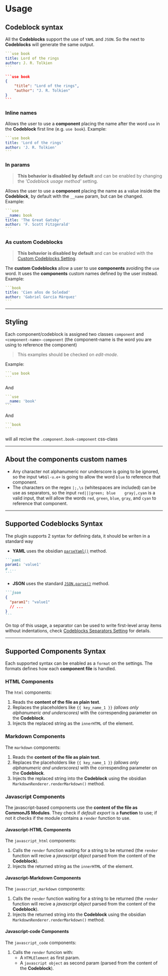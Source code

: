 # Usage

## Codeblock syntax

All the **Codeblocks** support the use of `YAML` and `JSON`. So the next to **Codeblocks** will generate the same output.

````yaml
```use book
title: Lord of the rings
author: J. R. Tolkien
```
````

````json
```use book
{
	"title": "Lord of the rings",
	"author": "J. R. Tolkien"
}
```
````

### Inline names

Allows the user to use a **component** placing the name after the word `use` in the **Codeblock** first line (e.g. `use book`). Example:

````yaml
```use book
title: 'Lord of the rings'
author: 'J. R. Tolkien'
```
````

### In params

> **This behavior is disabled by default** and can be enabled by changing the _'Codeblock usage method'_ setting.

Allows the user to use a **component** placing the name as a value inside the **Codeblock**, by default with the `__name` param, but can be changed. Example:

````yaml
```use
__name: book
title: 'The Great Gatsby'
author: 'F. Scott Fitzgerald'
```
````

### As custom Codeblocks

> **This behavior is disabled by default** and can be enabled with the [Custom Codeblocks Setting](./settings.md#custom-codeblocks-setting).

The **custom Codeblocks** allow a user to use **components** avoiding the `use` word. It uses the **components** custom names defined by the user instead. Example:

````yaml
```book
title: 'Cien años de Soledad'
author: 'Gabriel García Márquez'
```
````

---

## Styling

Each component/codeblock is assigned two classes `component` and `<component-name>-component` (the component-name is the word you are using to reference the component)

> This examples should be checked on _edit-mode_.

Example:

````yaml
```use book
```
````

And

````yaml
```use
__name: 'book'
```
````

And

````yaml
```book
```
````

will all recive the `.component.book-component` css-class

---

## About the components custom names

- Any character not alphanumeric nor underscore is going to be ignored, so the input `%#b$l-u.e+` is going to allow the word `blue` to reference that component.
- The characters on the regex `|;,\s` (whitespaces are included) can be use as separators, so the input `red|||green; blue    gray|,cyan` is a valid input, that will allow the words `red`, `green`, `blue`, `gray`, and `cyan` to reference that component.

---

## Supported Codeblocks Syntax

The plugin supports 2 syntax for defining data, it should be writen in a standard way

- **YAML** uses the obsidian [`parseYaml()`](https://docs.obsidian.md/Reference/TypeScript+API/parseYaml) method.

````md
```yaml
param1: 'value1'
# ...
```
````

- **JSON** uses the standard [`JSON.parse()`](https://developer.mozilla.org/en-US/docs/Web/JavaScript/Reference/Global_Objects/JSON/parse) method.

````md
```json
{
  "param1": "value1"
  // ...
}
```
````

On top of this usage, a separator can be used to write first-level array items without indentations, check [Codeblocks Separators Setting](./settings.md#codeblocks-separators-setting) for details.

---

## Supported Components Syntax

Each supported syntax can be enabled as a `format` on the settings. The formats defines how each **component file** is handled.

### HTML Components

The `html` components:

1. Reads the **content of the file as plain text**.
2. Replaces the placeholders like `{{ key_name_1 }}` _(allows only alphanumeric and underscores)_ with the correspending parameter on the **Codeblock**.
3. Injects the replaced string as the `innerHTML` of the element.

### Markdown Components

The `markdown` components:

1. Reads the **content of the file as plain text**.
2. Replaces the placeholders like `{{ key_name_1 }}` _(allows only alphanumeric and underscores)_ with the correspending parameter on the **Codeblock**.
3. Injects the replaced string into the **Codeblock** using the obsidian `MarkdownRenderer.renderMarkdown()` method.

### Javascript Components

The javascript-based components use the **content of the file as CommonJS Modules**. They check if _default export_ is a **function** to use; if not it checks if the module contains a `render` function to use.

#### Javascript-HTML Components

The `javascript_html` components:

1. Calls the `render` function waiting for a string to be returned (the `render` function will recive a _javascript object_ parsed from the content of the **Codeblock**).
2. Injects the returned string as the `innerHTML` of the element.

#### Javascript-Markdown Components

The `javascript_markdown` components:

1. Calls the `render` function waiting for a string to be returned (the `render` function will recive a _javascript object_ parsed from the content of the **Codeblock**).
2. Injects the returned string into the **Codeblock** using the obsidian `MarkdownRenderer.renderMarkdown()` method.

#### Javascript-code Components

The `javascript_code` components:

1. Calls the `render` funcion with:
   - A `HTMLElement` as first param.
   - A `javascript object` as second param (parsed from the content of the **Codeblock**).
